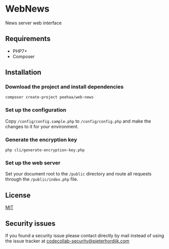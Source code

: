 # WebNews

News server web interface

## Requirements

- PHP7+
- Composer

## Installation

### Download the project and install dependencies

    composer create-project peehaa/web-news

### Set up the configuration

Copy `/config/config.sample.php` to `/config/config.php` and make the changes to it for your environment.

### Generate the encryption key

    php cli/generate-encryption-key.php

### Set up the web server

Set your document root to the `/public` directory and route all requests through the `/public/index.php` file.

## License

[MIT][mit]

## Security issues

If you found a security issue please contact directly by mail instead of using the issue tracker at codecollab-security@pieterhordijk.com

[mit]: http://spdx.org/licenses/MIT
